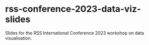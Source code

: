 # rss-conference-2023-data-viz-slides
Slides for the RSS International Conference 2023 workshop on data visualisation.
